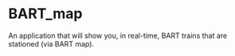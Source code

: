 # BART_map
An application that will show you, in real-time, BART trains that are stationed (via BART map).
